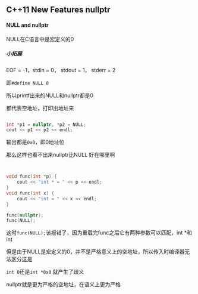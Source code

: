 
## C++11 New Features nullptr

#### NULL and nullptr

NULL在C语言中是宏定义的0

##### 小拓展

EOF = -1，stdin = 0， stdout = 1， stderr = 2

即`#define NULL 0`

所以printf出来的NULL和nullptr都是0

都代表空地址，打印出地址来

```c++

int *p1 = nullptr, *p2 = NULL;
cout << p1 << p2 << endl;

```


输出都是`0x0`，即0地址位

那么这样也看不出来nullptr比NULL 好在哪里啊

```c++


void func(int *p) {
    cout << "int * = " << p << endl;
}
void func(int x) {
    cout << "int = " << x << endl;
}

func(nullptr);
func(NULL);
```

这时`func(NULL);`该报错了，因为重载完func之后它有两种参数可以匹配，int *和int

但是由于NULL是宏定义的0，并不是严格意义上的空地址，所以传入时编译器无法区分这是

`int 0`还是`int *0x0` 就产生了歧义

nullptr就是更为严格的空地址，在语义上更为严格



